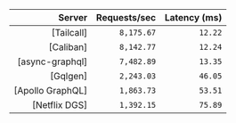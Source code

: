 <!-- PERFORMANCE_RESULTS_START -->

| Server | Requests/sec | Latency (ms) |
|--------:|--------------:|--------------:|
| [Tailcall] | `8,175.67` | `12.22` |
| [Caliban] | `8,142.77` | `12.24` |
| [async-graphql] | `7,482.89` | `13.35` |
| [Gqlgen] | `2,243.03` | `46.05` |
| [Apollo GraphQL] | `1,863.73` | `53.51` |
| [Netflix DGS] | `1,392.15` | `75.89` |

<!-- PERFORMANCE_RESULTS_END -->
